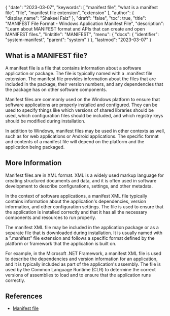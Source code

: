 {
  "date": "2023-03-07",
  "keywords": [
    "manifest file",
    "what is a manifest file",
    "file",
    "manifest file extension",
    "extension"
  ],
  "author": {
    "display_name": "Shakeel Faiz"
  },
  "draft": "false",
  "toc": true,
  "title": "MANIFEST File Format - Windows Application Manifest File",
  "description": "Learn about MANIFEST format and APIs that can create and open MANIFEST files.",
  "linktitle": "MANIFEST",
  "menu": {
    "docs": {
      "identifier": "system-manifest",
      "parent": "system"
    }
  },
  "lastmod": "2023-03-07"
}

## What is a MANIFEST file?

A manifest file is a file that contains information about a software application or package. The file is typically named with a .manifest file extension. The manifest file provides information about the files that are included in the package, their version numbers, and any dependencies that the package has on other software components.

Manifest files are commonly used on the Windows platform to ensure that software applications are properly installed and configured. They can be used to specify things like which versions of shared libraries should be used, which configuration files should be included, and which registry keys should be modified during installation.

In addition to Windows, manifest files may be used in other contexts as well, such as for web applications or Android applications. The specific format and contents of a manifest file will depend on the platform and the application being packaged.

## More Information

Manifest files are in XML format. XML is a widely used markup language for creating structured documents and data, and it is often used in software development to describe configurations, settings, and other metadata.

In the context of software applications, a manifest XML file typically contains information about the application's dependencies, version information, and other configuration settings. The file is used to ensure that the application is installed correctly and that it has all the necessary components and resources to run properly.

The manifest XML file may be included in the application package or as a separate file that is downloaded during installation. It is usually named with a ".manifest" file extension and follows a specific format defined by the platform or framework that the application is built on.

For example, in the Microsoft .NET Framework, a manifest XML file is used to describe the dependencies and version information for an application, and it is typically included as part of the application's assembly. The file is used by the Common Language Runtime (CLR) to determine the correct versions of assemblies to load and to ensure that the application runs correctly.

## References
* [Manifest file](https://en.wikipedia.org/wiki/Manifest_file)
